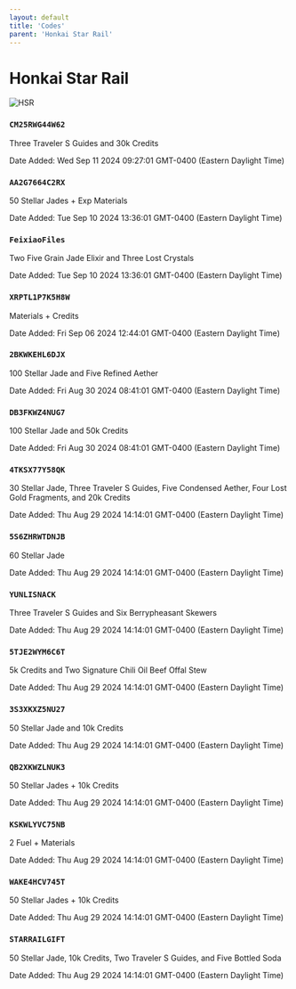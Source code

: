 ```yaml
---
layout: default
title: 'Codes'
parent: 'Honkai Star Rail'
---
```


# Honkai Star Rail

![HSR](https://cdn.discordapp.com/emojis/1264987654198399137.png)

### `CM25RWG44W62`

Three Traveler S Guides and 30k Credits

Date Added: Wed Sep 11 2024 09:27:01 GMT-0400 (Eastern Daylight Time)

### `AA2G7664C2RX`

50 Stellar Jades + Exp Materials

Date Added: Tue Sep 10 2024 13:36:01 GMT-0400 (Eastern Daylight Time)

### `FeixiaoFiles`

Two Five Grain Jade Elixir and Three Lost Crystals

Date Added: Tue Sep 10 2024 13:36:01 GMT-0400 (Eastern Daylight Time)

### `XRPTL1P7K5H8W`

Materials + Credits

Date Added: Fri Sep 06 2024 12:44:01 GMT-0400 (Eastern Daylight Time)

### `2BKWKEHL6DJX`

100 Stellar Jade and Five Refined Aether

Date Added: Fri Aug 30 2024 08:41:01 GMT-0400 (Eastern Daylight Time)

### `DB3FKWZ4NUG7`

100 Stellar Jade and 50k Credits

Date Added: Fri Aug 30 2024 08:41:01 GMT-0400 (Eastern Daylight Time)

### `4TKSX77Y58QK`

30 Stellar Jade, Three Traveler S Guides, Five Condensed Aether, Four Lost Gold Fragments, and 20k Credits

Date Added: Thu Aug 29 2024 14:14:01 GMT-0400 (Eastern Daylight Time)

### `5S6ZHRWTDNJB`

60 Stellar Jade

Date Added: Thu Aug 29 2024 14:14:01 GMT-0400 (Eastern Daylight Time)

### `YUNLISNACK`

Three Traveler S Guides and Six Berrypheasant Skewers

Date Added: Thu Aug 29 2024 14:14:01 GMT-0400 (Eastern Daylight Time)

### `5TJE2WYM6C6T`

5k Credits and Two Signature Chili Oil Beef Offal Stew

Date Added: Thu Aug 29 2024 14:14:01 GMT-0400 (Eastern Daylight Time)

### `3S3XKXZ5NU27`

50 Stellar Jade and 10k Credits

Date Added: Thu Aug 29 2024 14:14:01 GMT-0400 (Eastern Daylight Time)

### `QB2XKWZLNUK3`

50 Stellar Jades + 10k Credits

Date Added: Thu Aug 29 2024 14:14:01 GMT-0400 (Eastern Daylight Time)

### `KSKWLYVC75NB`

2 Fuel + Materials

Date Added: Thu Aug 29 2024 14:14:01 GMT-0400 (Eastern Daylight Time)

### `WAKE4HCV745T`

50 Stellar Jades + 10k Credits

Date Added: Thu Aug 29 2024 14:14:01 GMT-0400 (Eastern Daylight Time)

### `STARRAILGIFT`

50 Stellar Jade, 10k Credits, Two Traveler S Guides, and Five Bottled Soda

Date Added: Thu Aug 29 2024 14:14:01 GMT-0400 (Eastern Daylight Time)